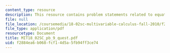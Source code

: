 ```yaml
---
content_type: resource
description: This resource contains problem statements related to equations of plane.
file: null
file_location: /coursemedia/18-02sc-multivariable-calculus-fall-2010/f2884ea6b068fcf14d5a5fb94ff3ce74_MIT18_02SC_pb_9_quest.pdf
file_type: application/pdf
resourcetype: Document
title: MIT18_02SC_pb_9_quest.pdf
uid: f2884ea6-b068-fcf1-4d5a-5fb94ff3ce74
---
```

